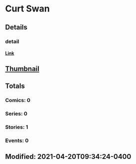 # Curt  Swan 
## Details
### detail
#### [Link](http://marvel.com/comics/creators/14242/curt_swan?utm_campaign=apiRef&utm_source=225578a89fc76f3d20fbffda5d17a88d)
## [Thumbnail](http://i.annihil.us/u/prod/marvel/i/mg/b/40/image_not_available.jpg)
## Totals
### Comics: 0
### Series: 0
### Stories: 1
### Events: 0
## Modified: 2021-04-20T09:34:24-0400